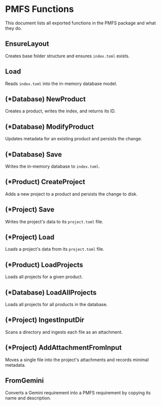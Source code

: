 # PMFS Functions

This document lists all exported functions in the PMFS package and what they do.

## EnsureLayout
Creates base folder structure and ensures `index.toml` exists.

## Load
Reads `index.toml` into the in-memory database model.

## (*Database) NewProduct
Creates a product, writes the index, and returns its ID.

## (*Database) ModifyProduct
Updates metadata for an existing product and persists the change.

## (*Database) Save
Writes the in-memory database to `index.toml`.

## (*Product) CreateProject
Adds a new project to a product and persists the change to disk.

## (*Project) Save
Writes the project's data to its `project.toml` file.

## (*Project) Load
Loads a project's data from its `project.toml` file.

## (*Product) LoadProjects
Loads all projects for a given product.

## (*Database) LoadAllProjects
Loads all projects for all products in the database.

## (*Project) IngestInputDir
Scans a directory and ingests each file as an attachment.

## (*Project) AddAttachmentFromInput
Moves a single file into the project's attachments and records minimal metadata.

## FromGemini
Converts a Gemini requirement into a PMFS requirement by copying its name and description.


